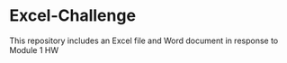 # Excel-Challenge
This repository includes an Excel file and Word document in response to Module 1 HW
